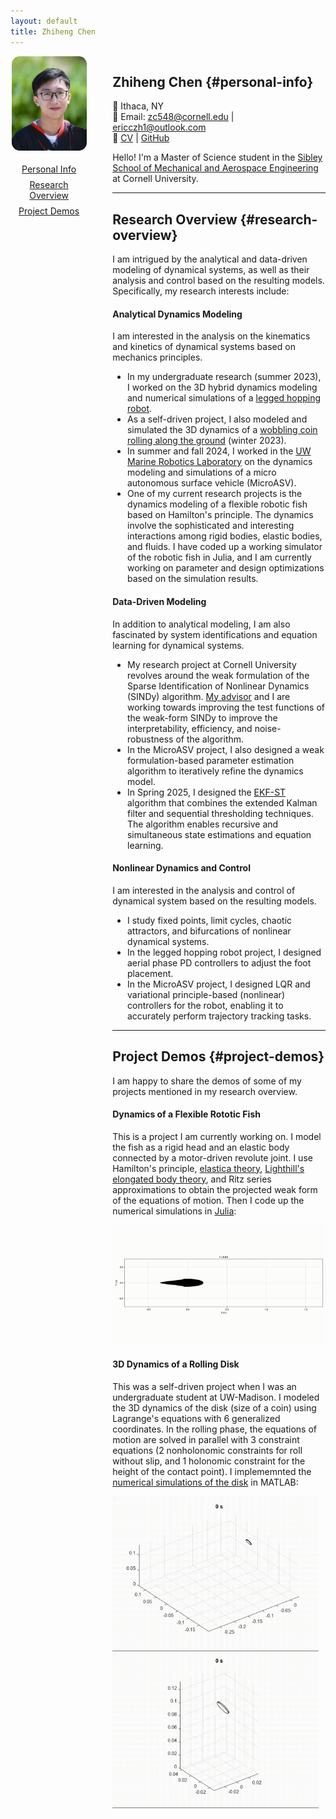 ```yaml
---
layout: default
title: Zhiheng Chen
---
```


<div style="display: flex; gap: 40px; align-items: flex-start;">

  <!-- hovering avatar and navigation -->
  <div style="position: sticky; top: 4rem; flex-shrink: 0; width: 7.7rem; text-align: center;">
    <img src="./assets/avatar.JPG" width="120" style="border-radius: 0.8rem; margin-bottom: 0.1rem;">
    <div style="margin-top: 1rem; font-size: 0.88rem;">
      <a href="#personal-info" style="display: block; margin: 0.5rem 0;"> Personal Info </a>
      <a href="#research-overview" style="display: block; margin: 0.5rem 0;"> Research Overview </a>
      <a href="#project-demos" style="display: block; margin: 0.5rem 0;"> Project Demos </a>
    </div>
  </div>

  <!-- start of main contents -->
  <div style="flex-grow: 1;">

## Zhiheng Chen {#personal-info}
📍 Ithaca, NY  
📧 Email: zc548@cornell.edu | ericczh1@outlook.com  
🔗 [CV](./assets/CV.pdf) | [GitHub](https://github.com/Zhiheng-Chen?tab=repositories)

Hello! I'm a Master of Science student in the [Sibley School of Mechanical and Aerospace Engineering](https://www.engineering.cornell.edu/mae/) at Cornell University. 

---

## Research Overview {#research-overview}
I am intrigued by the analytical and data-driven modeling of dynamical systems, as well as their analysis and control based on the resulting models. Specifically, my research interests include:

#### Analytical Dynamics Modeling
I am interested in the analysis on the kinematics and kinetics of dynamical systems based on mechanics principles.
- In my undergraduate research (summer 2023), I worked on the 3D hybrid dynamics modeling and numerical simulations of a [legged hopping robot](https://ieeexplore.ieee.org/abstract/document/10611545). 
- As a self-driven project, I also modeled and simulated the 3D dynamics of a [wobbling coin rolling along the ground](https://github.com/Zhiheng-Chen/3D-Rolling-Disk-Dynamics-Simulation) (winter 2023). 
- In summer and fall 2024, I worked in the [UW Marine Robotics Laboratory](https://mrl.engr.wisc.edu/) on the dynamics modeling and simulations of a micro autonomous surface vehicle (MicroASV). 
- One of my current research projects is the dynamics modeling of a flexible robotic fish based on Hamilton's principle. The dynamics involve the sophisticated and interesting interactions among rigid bodies, elastic bodies, and fluids. I have coded up a working simulator of the robotic fish in Julia, and I am currently working on parameter and design optimizations based on the simulation results.

#### Data-Driven Modeling
In addition to analytical modeling, I am also fascinated by system identifications and equation learning for dynamical systems. 
- My research project at Cornell University revolves around the weak formulation of the Sparse Identification of Nonlinear Dynamics (SINDy) algorithm. [My advisor](https://www.engineering.cornell.edu/people/anastasia-bizyaeva/) and I are working towards improving the test functions of the weak-form SINDy to improve the interpretability, efficiency, and noise-robustness of the algorithm. 
- In the MicroASV project, I also designed a weak formulation-based parameter estimation algorithm to iteratively refine the dynamics model. 
- In Spring 2025, I designed the [EKF-ST](https://github.com/Zhiheng-Chen/EKF-ST) algorithm that combines the extended Kalman filter and sequential thresholding techniques. The algorithm enables recursive and simultaneous state estimations and equation learning.

#### Nonlinear Dynamics and Control
I am interested in the analysis and control of dynamical system based on the resulting models.
- I study fixed points, limit cycles, chaotic attractors, and bifurcations of nonlinear dynamical systems.
- In the legged hopping robot project, I designed aerial phase PD controllers to adjust the foot placement.
- In the MicroASV project, I designed LQR and variational principle-based (nonlinear) controllers for the robot, enabling it to accurately perform trajectory tracking tasks.

---

## Project Demos {#project-demos}
I am happy to share the demos of some of my projects mentioned in my research overview.

#### Dynamics of a Flexible Rototic Fish 
This is a project I am currently working on. I model the fish as a rigid head and an elastic body connected by a motor-driven revolute joint. I use Hamilton's principle, [elastica theory](https://en.wikipedia.org/wiki/Elastica_theory), [Lighthill's elongated body theory](https://royalsocietypublishing.org/doi/10.1098/rspb.1971.0085), and Ritz series approximations to obtain the projected weak form of the equations of motion. Then I code up the numerical simulations in [Julia](https://julialang.org/):

<div style="text-align: left">
    <img src="assets/Fish.gif" width=800/>
</div>

#### 3D Dynamics of a Rolling Disk
This was a self-driven project when I was an undergraduate student at UW-Madison. I modeled the 3D dynamics of the disk (size of a coin) using Lagrange's equations with 6 generalized coordinates. In the rolling phase, the equations of motion are solved in parallel with 3 constraint equations (2 nonholonomic constraints for roll without slip, and 1 holonomic constraint for the height of the contact point). I implememnted the [numerical simulations of the disk](https://github.com/Zhiheng-Chen/3D-Rolling-Disk-Dynamics-Simulation) in MATLAB:

<div style="text-align: left">
    <img src="assets/RollingDisk1.gif" width=330/>
    <img src="assets/RollingDisk2.gif" width=330/>
</div>